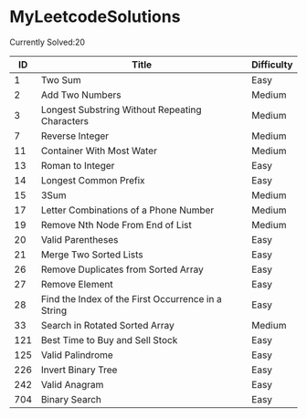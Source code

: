 # MyLeetcodeSolutions
Currently Solved:20

| ID   | Title                                           | Difficulty |
| ---- | ----------------------------------------------- | ---------- |
| 1    | Two Sum                                         | Easy       |
| 2    | Add Two Numbers                                 | Medium     |
| 3    | Longest Substring Without Repeating Characters  | Medium     |
| 7    | Reverse Integer                                 | Medium     |
| 11   | Container With Most Water                       | Medium     |
| 13   | Roman to Integer                                | Easy       |
| 14   | Longest Common Prefix                           | Easy       |
| 15   | 3Sum                                            | Medium     |
| 17   | Letter Combinations of a Phone Number           | Medium     |
| 19   | Remove Nth Node From End of List                | Medium     |
| 20   | Valid Parentheses                               | Easy       |
| 21   | Merge Two Sorted Lists                          | Easy       |
| 26   | Remove Duplicates from Sorted Array             | Easy       |
| 27   | Remove Element                                  | Easy       |
| 28   | Find the Index of the First Occurrence in a String | Easy    |
| 33   | Search in Rotated Sorted Array                  | Medium     |
| 121  | Best Time to Buy and Sell Stock                 | Easy       | 
| 125  | Valid Palindrome                                | Easy       | 
| 226  | Invert Binary Tree                              | Easy       |     
| 242  | Valid Anagram                                   | Easy       |  
| 704  | Binary Search                                   | Easy       |      